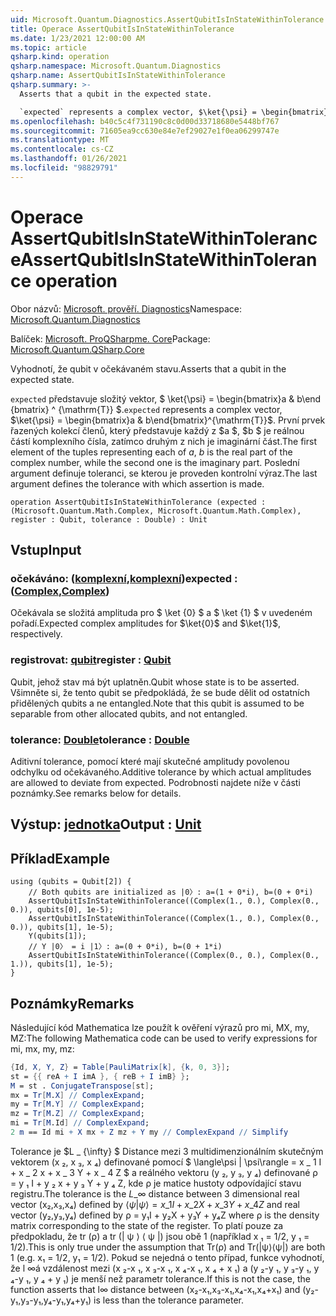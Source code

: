 ```yaml
---
uid: Microsoft.Quantum.Diagnostics.AssertQubitIsInStateWithinTolerance
title: Operace AssertQubitIsInStateWithinTolerance
ms.date: 1/23/2021 12:00:00 AM
ms.topic: article
qsharp.kind: operation
qsharp.namespace: Microsoft.Quantum.Diagnostics
qsharp.name: AssertQubitIsInStateWithinTolerance
qsharp.summary: >-
  Asserts that a qubit in the expected state.

  `expected` represents a complex vector, $\ket{\psi} = \begin{bmatrix}a & b\end{bmatrix}^{\mathrm{T}}$. The first element of the tuples representing each of $a$, $b$ is the real part of the complex number, while the second one is the imaginary part. The last argument defines the tolerance with which assertion is made.
ms.openlocfilehash: b40c5c4f731190c8c0d00d33718680e5448bf767
ms.sourcegitcommit: 71605ea9cc630e84e7ef29027e1f0ea06299747e
ms.translationtype: MT
ms.contentlocale: cs-CZ
ms.lasthandoff: 01/26/2021
ms.locfileid: "98829791"
---
```

# <a name="assertqubitisinstatewithintolerance-operation"></a><span data-ttu-id="a3d12-102">Operace AssertQubitIsInStateWithinTolerance</span><span class="sxs-lookup"><span data-stu-id="a3d12-102">AssertQubitIsInStateWithinTolerance operation</span></span>

<span data-ttu-id="a3d12-103">Obor názvů: [Microsoft. prověří. Diagnostics](xref:Microsoft.Quantum.Diagnostics)</span><span class="sxs-lookup"><span data-stu-id="a3d12-103">Namespace: [Microsoft.Quantum.Diagnostics](xref:Microsoft.Quantum.Diagnostics)</span></span>

<span data-ttu-id="a3d12-104">Balíček: [Microsoft. ProQSharpme. Core](https://nuget.org/packages/Microsoft.Quantum.QSharp.Core)</span><span class="sxs-lookup"><span data-stu-id="a3d12-104">Package: [Microsoft.Quantum.QSharp.Core](https://nuget.org/packages/Microsoft.Quantum.QSharp.Core)</span></span>


<span data-ttu-id="a3d12-105">Vyhodnotí, že qubit v očekávaném stavu.</span><span class="sxs-lookup"><span data-stu-id="a3d12-105">Asserts that a qubit in the expected state.</span></span>

<span data-ttu-id="a3d12-106">`expected` představuje složitý vektor, $ \ket{\psi} = \begin{bmatrix}a & b\end {bmatrix} ^ {\mathrm{T}} $.</span><span class="sxs-lookup"><span data-stu-id="a3d12-106">`expected` represents a complex vector, $\ket{\psi} = \begin{bmatrix}a & b\end{bmatrix}^{\mathrm{T}}$.</span></span>
<span data-ttu-id="a3d12-107">První prvek řazených kolekcí členů, který představuje každý z $a $, $b $ je reálnou částí komplexního čísla, zatímco druhým z nich je imaginární část.</span><span class="sxs-lookup"><span data-stu-id="a3d12-107">The first element of the tuples representing each of $a$, $b$ is the real part of the complex number, while the second one is the imaginary part.</span></span>
<span data-ttu-id="a3d12-108">Poslední argument definuje toleranci, se kterou je proveden kontrolní výraz.</span><span class="sxs-lookup"><span data-stu-id="a3d12-108">The last argument defines the tolerance with which assertion is made.</span></span>

```qsharp
operation AssertQubitIsInStateWithinTolerance (expected : (Microsoft.Quantum.Math.Complex, Microsoft.Quantum.Math.Complex), register : Qubit, tolerance : Double) : Unit
```


## <a name="input"></a><span data-ttu-id="a3d12-109">Vstup</span><span class="sxs-lookup"><span data-stu-id="a3d12-109">Input</span></span>

### <a name="expected--complexcomplex"></a><span data-ttu-id="a3d12-110">očekáváno: ([komplexní](xref:Microsoft.Quantum.Math.Complex),[komplexní](xref:Microsoft.Quantum.Math.Complex))</span><span class="sxs-lookup"><span data-stu-id="a3d12-110">expected : ([Complex](xref:Microsoft.Quantum.Math.Complex),[Complex](xref:Microsoft.Quantum.Math.Complex))</span></span>

<span data-ttu-id="a3d12-111">Očekávala se složitá amplituda pro $ \ket {0} $ a $ \ket {1} $ v uvedeném pořadí.</span><span class="sxs-lookup"><span data-stu-id="a3d12-111">Expected complex amplitudes for $\ket{0}$ and $\ket{1}$, respectively.</span></span>


### <a name="register--qubit"></a><span data-ttu-id="a3d12-112">registrovat: [qubit](xref:microsoft.quantum.lang-ref.qubit)</span><span class="sxs-lookup"><span data-stu-id="a3d12-112">register : [Qubit](xref:microsoft.quantum.lang-ref.qubit)</span></span>

<span data-ttu-id="a3d12-113">Qubit, jehož stav má být uplatněn.</span><span class="sxs-lookup"><span data-stu-id="a3d12-113">Qubit whose state is to be asserted.</span></span> <span data-ttu-id="a3d12-114">Všimněte si, že tento qubit se předpokládá, že se bude dělit od ostatních přidělených qubits a ne entangled.</span><span class="sxs-lookup"><span data-stu-id="a3d12-114">Note that this qubit is assumed to be separable from other allocated qubits, and not entangled.</span></span>


### <a name="tolerance--double"></a><span data-ttu-id="a3d12-115">tolerance: [Double](xref:microsoft.quantum.lang-ref.double)</span><span class="sxs-lookup"><span data-stu-id="a3d12-115">tolerance : [Double](xref:microsoft.quantum.lang-ref.double)</span></span>

<span data-ttu-id="a3d12-116">Aditivní tolerance, pomocí které mají skutečné amplitudy povolenou odchylku od očekávaného.</span><span class="sxs-lookup"><span data-stu-id="a3d12-116">Additive tolerance by which actual amplitudes are allowed to deviate from expected.</span></span>
<span data-ttu-id="a3d12-117">Podrobnosti najdete níže v části poznámky.</span><span class="sxs-lookup"><span data-stu-id="a3d12-117">See remarks below for details.</span></span>



## <a name="output--unit"></a><span data-ttu-id="a3d12-118">Výstup: [jednotka](xref:microsoft.quantum.lang-ref.unit)</span><span class="sxs-lookup"><span data-stu-id="a3d12-118">Output : [Unit](xref:microsoft.quantum.lang-ref.unit)</span></span>



## <a name="example"></a><span data-ttu-id="a3d12-119">Příklad</span><span class="sxs-lookup"><span data-stu-id="a3d12-119">Example</span></span>

```qsharp
using (qubits = Qubit[2]) {
    // Both qubits are initialized as |0〉: a=(1 + 0*i), b=(0 + 0*i)
    AssertQubitIsInStateWithinTolerance((Complex(1., 0.), Complex(0., 0.)), qubits[0], 1e-5);
    AssertQubitIsInStateWithinTolerance((Complex(1., 0.), Complex(0., 0.)), qubits[1], 1e-5);
    Y(qubits[1]);
    // Y |0〉 = i |1〉: a=(0 + 0*i), b=(0 + 1*i)
    AssertQubitIsInStateWithinTolerance((Complex(0., 0.), Complex(0., 1.)), qubits[1], 1e-5);
}
```

## <a name="remarks"></a><span data-ttu-id="a3d12-120">Poznámky</span><span class="sxs-lookup"><span data-stu-id="a3d12-120">Remarks</span></span>

<span data-ttu-id="a3d12-121">Následující kód Mathematica lze použít k ověření výrazů pro mi, MX, my, MZ:</span><span class="sxs-lookup"><span data-stu-id="a3d12-121">The following Mathematica code can be used to verify expressions for mi, mx, my, mz:</span></span>

```mathematica
{Id, X, Y, Z} = Table[PauliMatrix[k], {k, 0, 3}];
st = {{ reA + I imA }, { reB + I imB} };
M = st . ConjugateTranspose[st];
mx = Tr[M.X] // ComplexExpand;
my = Tr[M.Y] // ComplexExpand;
mz = Tr[M.Z] // ComplexExpand;
mi = Tr[M.Id] // ComplexExpand;
2 m == Id mi + X mx + Z mz + Y my // ComplexExpand // Simplify
```

<span data-ttu-id="a3d12-122">Tolerance je $L \_ {\infty} $ Distance mezi 3 multidimenzionálním skutečným vektorem (x ₂, x ₃, x ₄) definované pomocí $ \langle\psi | \psi\rangle = x \_ 1 I + x \_ 2 x + x \_ 3 Y + x \_ 4 Z $ a reálného vektoru (y ₂, y ₃, y ₄) definované ρ = y ₁ I + y ₂ x + y ₃ Y + y ₄ Z, kde ρ je matice hustoty odpovídající stavu registru.</span><span class="sxs-lookup"><span data-stu-id="a3d12-122">The tolerance is the $L\_{\infty}$ distance between 3 dimensional real vector (x₂,x₃,x₄) defined by $\langle\psi|\psi\rangle = x\_1 I + x\_2 X + x\_3 Y + x\_4 Z$ and real vector (y₂,y₃,y₄) defined by ρ = y₁I + y₂X + y₃Y + y₄Z where ρ is the density matrix corresponding to the state of the register.</span></span>
<span data-ttu-id="a3d12-123">To platí pouze za předpokladu, že tr (ρ) a tr (| ψ ⟩ ⟨ ψ |) jsou obě 1 (například x ₁ = 1/2, y ₁ = 1/2).</span><span class="sxs-lookup"><span data-stu-id="a3d12-123">This is only true under the assumption that Tr(ρ) and Tr(|ψ⟩⟨ψ|) are both 1 (e.g. x₁ = 1/2, y₁ = 1/2).</span></span>
<span data-ttu-id="a3d12-124">Pokud se nejedná o tento případ, funkce vyhodnotí, že l ∞á vzdálenost mezi (x ₂-x ₁, x ₃-x ₁, x ₄-x ₁, x ₄ + x ₁) a (y ₂-y ₁, y ₃-y ₁, y ₄-y ₁, y ₄ + y ₁) je menší než parametr tolerance.</span><span class="sxs-lookup"><span data-stu-id="a3d12-124">If this is not the case, the function asserts that l∞ distance between (x₂-x₁,x₃-x₁,x₄-x₁,x₄+x₁) and (y₂-y₁,y₃-y₁,y₄-y₁,y₄+y₁) is less than the tolerance parameter.</span></span>